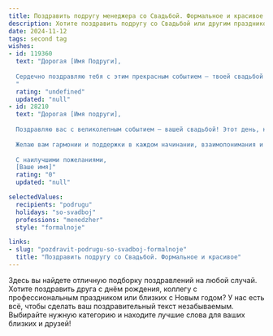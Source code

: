 ```yaml
---
title: Поздравить подругу менеджера со Свадьбой. Формальное и красивое
description: Хотите поздравить подругу со Свадьбой или другим праздником? Наш ИИ создаст незабываемое поздравление, а вы обязательно выделитесь среди других.  
date: 2024-11-12
tags: second tag
wishes:
- id: 119360
  text: "Дорогая [Имя Подруги],
  
  Сердечно поздравляю тебя с этим прекрасным событием – твоей свадьбой! Желаю тебе и твоему супругу огромного счастья, любви, взаимопонимания и семейного благополучия. Пусть ваш совместный путь будет наполнен радостью, теплом и нежностью.  Успехов тебе во всех начинаниях, как в личной жизни, так и в твоей успешной карьере менеджера.  Пусть ваш союз будет крепким и гармоничным на долгие годы!
  "
  rating: "undefined"
  updated: "null"
- id: 28210
  text: "Дорогая [Имя подруги],
  
  Поздравляю вас с великолепным событием — вашей свадьбой! Этот день, наполненный радостью и любовью, является началом нового этапа вашей жизни. Пусть ваш союз будет крепким, как дуб, и нежным, как весенний цветок.
  
  Желаю вам гармонии и поддержки в каждом начинании, взаимопонимания и доверия в любую погоду. Пусть каждый день вашей совместной жизни будет ярким и незабываемым, а ваши сердца наполнены счастьем.
  
  С наилучшими пожеланиями,
  [Ваше имя]"
  rating: "0"
  updated: "null"

selectedValues:
  recipients: "podrugu"
  holidays: "so-svadboj"
  professions: "menedzher"
  style: "formalnoje"

links:
- slug: "pozdravit-podrugu-so-svadboj-formalnoje"
  title: "Поздравить подругу со Свадьбой. Формальное и красивое"
---
```


Здесь вы найдете отличную подборку поздравлений на любой случай. 
Хотите поздравить друга с днём рождения, коллегу с профессиональным праздником или близких с Новым годом? У нас есть всё, чтобы сделать ваш поздравительный текст незабываемым. Выбирайте нужную категорию и находите лучшие слова для ваших близких и друзей!

